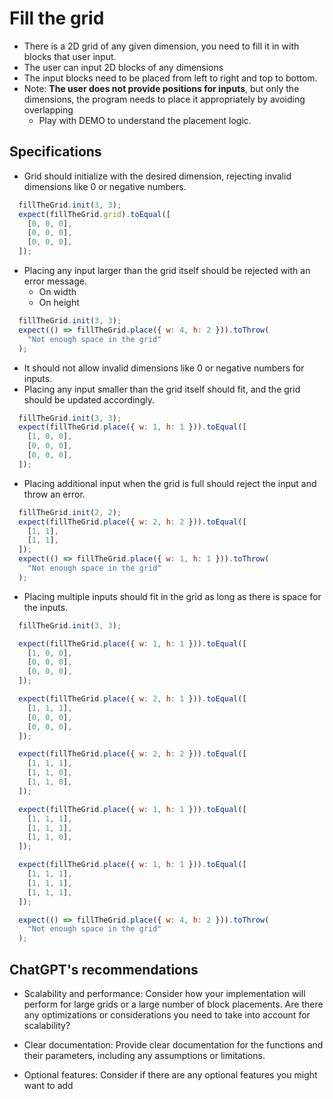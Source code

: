 # Fill the grid

- There is a 2D grid of any given dimension, you need to fill it in with blocks that user input.
- The user can input 2D blocks of any dimensions
- The input blocks need to be placed from left to right and top to bottom.
- Note: **The user does not provide positions for inputs**, but only the dimensions, the program needs to place it appropriately by avoiding overlapping
  - Play with DEMO to understand the placement logic.

## Specifications

- Grid should initialize with the desired dimension, rejecting invalid dimensions like 0 or negative numbers.

```js
  fillTheGrid.init(3, 3);
  expect(fillTheGrid.grid).toEqual([
    [0, 0, 0],
    [0, 0, 0],
    [0, 0, 0],
  ]);
```

- Placing any input larger than the grid itself should be rejected with an error message.
  - On width
  - On height

```js
  fillTheGrid.init(3, 3);
  expect(() => fillTheGrid.place({ w: 4, h: 2 })).toThrow(
    "Not enough space in the grid"
  );
```

- It should not allow invalid dimensions like 0 or negative numbers for inputs.
- Placing any input smaller than the grid itself should fit, and the grid should be updated accordingly.

```js
  fillTheGrid.init(3, 3);
  expect(fillTheGrid.place({ w: 1, h: 1 })).toEqual([
    [1, 0, 0],
    [0, 0, 0],
    [0, 0, 0],
  ]);
```

- Placing additional input when the grid is full should reject the input and throw an error.

```js
  fillTheGrid.init(2, 2);
  expect(fillTheGrid.place({ w: 2, h: 2 })).toEqual([
    [1, 1],
    [1, 1],
  ]);
  expect(() => fillTheGrid.place({ w: 1, h: 1 })).toThrow(
    "Not enough space in the grid"
  );
```

- Placing multiple inputs should fit in the grid as long as there is space for the inputs.

```js
  fillTheGrid.init(3, 3);

  expect(fillTheGrid.place({ w: 1, h: 1 })).toEqual([
    [1, 0, 0],
    [0, 0, 0],
    [0, 0, 0],
  ]);

  expect(fillTheGrid.place({ w: 2, h: 1 })).toEqual([
    [1, 1, 1],
    [0, 0, 0],
    [0, 0, 0],
  ]);

  expect(fillTheGrid.place({ w: 2, h: 2 })).toEqual([
    [1, 1, 1],
    [1, 1, 0],
    [1, 1, 0],
  ]);

  expect(fillTheGrid.place({ w: 1, h: 1 })).toEqual([
    [1, 1, 1],
    [1, 1, 1],
    [1, 1, 0],
  ]);

  expect(fillTheGrid.place({ w: 1, h: 1 })).toEqual([
    [1, 1, 1],
    [1, 1, 1],
    [1, 1, 1],
  ]);

  expect(() => fillTheGrid.place({ w: 4, h: 2 })).toThrow(
    "Not enough space in the grid"
  );
```

## ChatGPT's recommendations

- Scalability and performance: Consider how your implementation will perform for large grids or a large number of block placements. Are there any optimizations or considerations you need to take into account for scalability?

- Clear documentation: Provide clear documentation for the functions and their parameters, including any assumptions or limitations.

- Optional features: Consider if there are any optional features you might want to add
